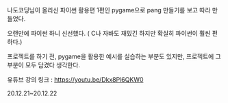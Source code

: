 나도코딩님이 올리신 파이썬 활용편 1편인 pygame으로 pang 만들기를 보고 따라 만들었다.

오랜만에 파이썬 하니 신선했다.
( C나 자바도 재밌긴 하지만 확실히 파이썬이 훨씬 편하다.)

프로젝트를 하기 전, pygame을 활용한 예시를 실습하는 부분도 있지만,
프로젝트에 그 부분이 모두 담겼다 생각한다.

유튜브 강의 링크 : https://youtu.be/Dkx8Pl6QKW0

20.12.21~20.12.22
